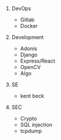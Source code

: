 1. DevOps
    - Gitlab
    - Docker

2. Development
    - Adonis
    - Django
    - Express/React
    - OpenCV
    - Algo

3. SE
    - kent beck

4. SEC
    - Crypto
    - SQL injection
    - tcpdump
